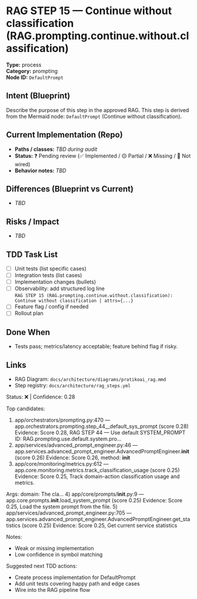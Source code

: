 # RAG STEP 15 — Continue without classification (RAG.prompting.continue.without.classification)

**Type:** process  
**Category:** prompting  
**Node ID:** `DefaultPrompt`

## Intent (Blueprint)
Describe the purpose of this step in the approved RAG. This step is derived from the Mermaid node: `DefaultPrompt` (Continue without classification).

## Current Implementation (Repo)
- **Paths / classes:** _TBD during audit_
- **Status:** ❓ Pending review (✅ Implemented / 🟡 Partial / ❌ Missing / 🔌 Not wired)
- **Behavior notes:** _TBD_

## Differences (Blueprint vs Current)
- _TBD_

## Risks / Impact
- _TBD_

## TDD Task List
- [ ] Unit tests (list specific cases)
- [ ] Integration tests (list cases)
- [ ] Implementation changes (bullets)
- [ ] Observability: add structured log line  
  `RAG STEP 15 (RAG.prompting.continue.without.classification): Continue without classification | attrs={...}`
- [ ] Feature flag / config if needed
- [ ] Rollout plan

## Done When
- Tests pass; metrics/latency acceptable; feature behind flag if risky.

## Links
- RAG Diagram: `docs/architecture/diagrams/pratikoai_rag.mmd`
- Step registry: `docs/architecture/rag_steps.yml`


<!-- AUTO-AUDIT:BEGIN -->
Status: ❌  |  Confidence: 0.28

Top candidates:
1) app/orchestrators/prompting.py:470 — app.orchestrators.prompting.step_44__default_sys_prompt (score 0.28)
   Evidence: Score 0.28, RAG STEP 44 — Use default SYSTEM_PROMPT
ID: RAG.prompting.use.default.system.pro...
2) app/services/advanced_prompt_engineer.py:46 — app.services.advanced_prompt_engineer.AdvancedPromptEngineer.__init__ (score 0.26)
   Evidence: Score 0.26, method: __init__
3) app/core/monitoring/metrics.py:612 — app.core.monitoring.metrics.track_classification_usage (score 0.25)
   Evidence: Score 0.25, Track domain-action classification usage and metrics.

Args:
    domain: The cla...
4) app/core/prompts/__init__.py:9 — app.core.prompts.__init__.load_system_prompt (score 0.25)
   Evidence: Score 0.25, Load the system prompt from the file.
5) app/services/advanced_prompt_engineer.py:705 — app.services.advanced_prompt_engineer.AdvancedPromptEngineer.get_statistics (score 0.25)
   Evidence: Score 0.25, Get current service statistics

Notes:
- Weak or missing implementation
- Low confidence in symbol matching

Suggested next TDD actions:
- Create process implementation for DefaultPrompt
- Add unit tests covering happy path and edge cases
- Wire into the RAG pipeline flow
<!-- AUTO-AUDIT:END -->